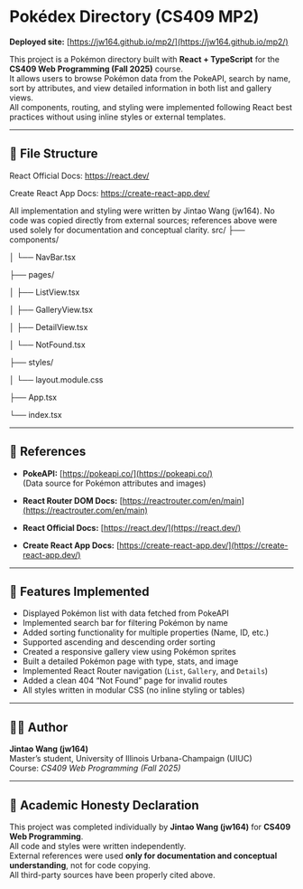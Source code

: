 # Pokédex Directory (CS409 MP2)

**Deployed site:** [https://jw164.github.io/mp2/](https://jw164.github.io/mp2/)

This project is a Pokémon directory built with **React + TypeScript** for the **CS409 Web Programming (Fall 2025)** course.  
It allows users to browse Pokémon data from the PokeAPI, search by name, sort by attributes, and view detailed information in both list and gallery views.  
All components, routing, and styling were implemented following React best practices without using inline styles or external templates.

---

## 📁 File Structure



React Official Docs: https://react.dev/

Create React App Docs: https://create-react-app.dev/

All implementation and styling were written by Jintao Wang (jw164).
No code was copied directly from external sources; references above were used solely for documentation and conceptual clarity.
src/
├── components/

│ └── NavBar.tsx

├── pages/

│ ├── ListView.tsx

│ ├── GalleryView.tsx

│ ├── DetailView.tsx

│ └── NotFound.tsx

├── styles/

│ └── layout.module.css

├── App.tsx

└── index.tsx


---

## 🔗 References

- **PokeAPI:** [https://pokeapi.co/](https://pokeapi.co/)  
  (Data source for Pokémon attributes and images)

- **React Router DOM Docs:** [https://reactrouter.com/en/main](https://reactrouter.com/en/main)

- **React Official Docs:** [https://react.dev/](https://react.dev/)

- **Create React App Docs:** [https://create-react-app.dev/](https://create-react-app.dev/)

---

## 🧩 Features Implemented

- Displayed Pokémon list with data fetched from PokeAPI  
- Implemented search bar for filtering Pokémon by name  
- Added sorting functionality for multiple properties (Name, ID, etc.)  
- Supported ascending and descending order sorting  
- Created a responsive gallery view using Pokémon sprites  
- Built a detailed Pokémon page with type, stats, and image  
- Implemented React Router navigation (`List`, `Gallery`, and `Details`)  
- Added a clean 404 “Not Found” page for invalid routes  
- All styles written in modular CSS (no inline styling or tables)

---

## 👨‍💻 Author

**Jintao Wang (jw164)**  
Master’s student, University of Illinois Urbana-Champaign (UIUC)  
Course: *CS409 Web Programming (Fall 2025)*  

---

## 📜 Academic Honesty Declaration

This project was completed individually by **Jintao Wang (jw164)** for **CS409 Web Programming**.  
All code and styles were written independently.  
External references were used **only for documentation and conceptual understanding**, not for code copying.  
All third-party sources have been properly cited above.
